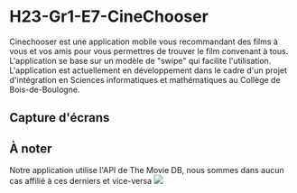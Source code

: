 # H23-Gr1-E7-CineChooser

Cinechooser est une application mobile vous recommandant des films à vous et vos amis pour vous permettres de trouver le film convenant à tous. L'application se base sur un modèle de "swipe" qui facilite l'utilisation. L'application est actuellement en développement dans le cadre d'un projet d'intégration en Sciences informatiques et mathématiques au Collège de Bois-de-Boulogne.

## Capture d'écrans



## À noter
Notre application utilise l'API de The Movie DB, nous sommes dans aucun cas affilié à ces derniers et vice-versa
<img src="https://www.themoviedb.org/assets/2/v4/logos/v2/blue_long_2-9665a76b1ae401a510ec1e0ca40ddcb3b0cfe45f1d51b77a308fea0845885648.svg">
